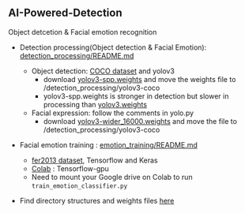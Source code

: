 ## AI-Powered-Detection
Object detcetion & Facial emotion recognition

- Detection processing(Object detection & Facial Emotion): [detection_processing/README.md](https://github.com/jinhojang6/ai-powered-detection/blob/master/detection_processing/README.md)
    - Object detection: [COCO dataset](http://cocodataset.org/#home) and yolov3
        - download [yolov3-spp.weights](https://pjreddie.com/media/files/yolov3-spp.weights) and move the weights file to /detection_processing/yolov3-coco
        - yolov3-spp.weights is stronger in detection but slower in processing than [yolov3.weights](https://github.com/pjreddie/darknet/blob/master/cfg/yolov3.cfg) 
    - Facial expression: follow the comments in yolo.py
        - download [yolov3-wider_16000.weights](https://drive.google.com/open?id=1n66gI61kilcsdWSHEHaSY0oNSDfWKBFp) and move the file to /detection_processing/yolov3-coco


- Facial emotion training : [emotion_training/README.md](https://github.com/jinhojang6/ai-powered-detection/blob/master/emotion_training/README.md)
    - [fer2013 dataset](https://www.kaggle.com/c/challenges-in-representation-learning-facial-expression-recognition-challenge/data), Tensorflow and Keras
    - [Colab](https://github.com/jinhojang6/ai-powered-detection/blob/master/emotion_training/emotion_training.ipynb) : Tensorflow-gpu
    - Need to mount your Google drive on Colab to run `train_emotion_classifier.py`


- Find directory structures and weights files [here](http://bit.ly/keras-detection-practice)